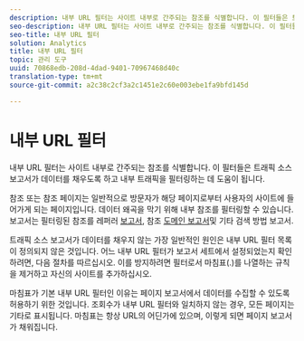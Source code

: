 ```yaml
---
description: 내부 URL 필터는 사이트 내부로 간주되는 참조를 식별합니다. 이 필터들은 트래픽 소스 보고서가 데이터를 채우도록 하고 내부 트래픽을 필터링하는 데 도움이 됩니다.
seo-description: 내부 URL 필터는 사이트 내부로 간주되는 참조를 식별합니다. 이 필터들은 트래픽 소스 보고서가 데이터를 채우도록 하고 내부 트래픽을 필터링하는 데 도움이 됩니다.
seo-title: 내부 URL 필터
solution: Analytics
title: 내부 URL 필터
topic: 관리 도구
uuid: 70868edb-208d-4dad-9401-70967468d40c
translation-type: tm+mt
source-git-commit: a2c38c2cf3a2c1451e2c60e003ebe1fa9bfd145d

---
```



# 내부 URL 필터

내부 URL 필터는 사이트 내부로 간주되는 참조를 식별합니다. 이 필터들은 트래픽 소스 보고서가 데이터를 채우도록 하고 내부 트래픽을 필터링하는 데 도움이 됩니다.

참조 또는 참조 페이지는 일반적으로 방문자가 해당 페이지로부터 사용자의 사이트에 들어가게 되는 페이지입니다. 데이터 왜곡을 막기 위해 내부 참조를 필터링할 수 있습니다. 보고서는 필터링된 참조를 레퍼러 [보고서](/help/components/c-variables/dimensionslist/reports-referrers.md), 참조 [도메인 보고서](/help/components/c-variables/dimensionslist/reports-referring-domains.md)및 기타 검색 방법 보고서.

트래픽 소스 보고서가 데이터를 채우지 않는 가장 일반적인 원인은 내부 URL 필터 목록이 정의되지 않은 것입니다. 어느 내부 URL 필터가 보고서 세트에서 설정되었는지 확인하려면, 다음 절차를 따르십시오. 이를 방지하려면 필터로서 마침표(.)를 나열하는 규칙을 제거하고 자신의 사이트를 추가하십시오.

마침표가 기본 내부 URL 필터인 이유는 페이지 보고서에서 데이터를 수집할 수 있도록 허용하기 위한 것입니다. 조회수가 내부 URL 필터와 일치하지 않는 경우, 모든 페이지는 기타로 표시됩니다. 마침표는 항상 URL의 어딘가에 있으며, 이렇게 되면 페이지 보고서가 채워집니다.
